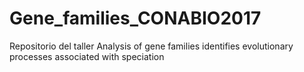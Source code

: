# Gene_families_CONABIO2017
Repositorio del taller Analysis of gene families identifies evolutionary processes  associated with speciation
